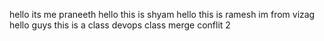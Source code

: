 hello its me praneeth
hello this is shyam
hello this is ramesh
im from vizag
hello guys this is a class
devops class
merge conflit 2

